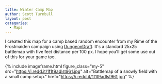 ```yaml
---
title: Winter Camp Map
author: Scott Turnbull
layout: post
categories:
  - Maps
---
```

I created this map for a camp based random encounter from my Rime of the Frostmaiden campaign using <a href="https://dungeondraft.net/" target="_blank" rel="noreferrer noopener">DungeonDraft</a>.  It's a standard 25x25 battlemap with five feet distance per 100 px. I hope you'll get some use out of this for your game too.

{% include imageframe.html
  figure_class="my-5"
  src="https://i.redd.it/1f1t9adlst961.jpg"
  alt="Battlemap of a snowly field with a small camp setup."
  href="https://i.redd.it/1f1t9adlst961.jpg"
%}
